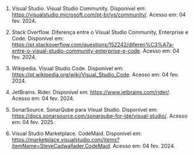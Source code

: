        
1. Visual Studio. Visual Studio Community. Disponível em: <https://visualstudio.microsoft.com/pt-br/vs/community/>. Acesso em: 04 fev. 2024.

2. Stack Overflow. Diferença entre o Visual Studio Community, Enterprise e Code. Disponível em: <https://pt.stackoverflow.com/questions/152242/diferen%C3%A7a-entre-o-visual-studio-community-enterprise-e-code>. Acesso em: 04 fev. 2024.

3. Wikipedia. Visual Studio Code. Disponível em: <https://pt.wikipedia.org/wiki/Visual_Studio_Code>. Acesso em: 04 fev. 2024.

4. JetBrains. Rider. Disponível em: <https://www.jetbrains.com/rider/>. Acesso em: 04 fev. 2024.

5. SonarSource. SonarQube para Visual Studio. Disponível em: <https://docs.sonarsource.com/sonarqube-for-ide/visual-studio/>. Acesso em: 04 fev. 2025.

6. Visual Studio Marketplace. CodeMaid. Disponível em: <https://marketplace.visualstudio.com/items?itemName=SteveCadwallader.CodeMaid>. Acesso em: 04 fev. 2024.